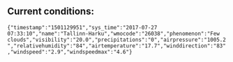 ## Current conditions: 
 ``` {"timestamp":"1501129951","sys_time":"2017-07-27 07:33:10","name":"Tallinn-Harku","wmocode":"26038","phenomenon":"Few clouds","visibility":"20.0","precipitations":"0","airpressure":"1005.2","relativehumidity":"84","airtemperature":"17.7","winddirection":"83","windspeed":"2.9","windspeedmax":"4.6"} ```
